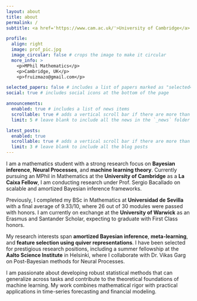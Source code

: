 ```yaml
---
layout: about
title: about
permalink: /
subtitle: <a href='https://www.cam.ac.uk/'>University of Cambridge</a> • <a href='https://warwick.ac.uk/'>University of Warwick</a>

profile:
  align: right
  image: prof_pic.jpg
  image_circular: false # crops the image to make it circular
  more_info: >
    <p>MPhil Mathematics</p>
    <p>Cambridge, UK</p>
    <p>fruizmazo@gmail.com</p>

selected_papers: false # includes a list of papers marked as "selected={true}"
social: true # includes social icons at the bottom of the page

announcements:
  enabled: true # includes a list of news items
  scrollable: true # adds a vertical scroll bar if there are more than 3 news items
  limit: 5 # leave blank to include all the news in the `_news` folder

latest_posts:
  enabled: true
  scrollable: true # adds a vertical scroll bar if there are more than 3 new posts items
  limit: 3 # leave blank to include all the blog posts
---
```


I am a mathematics student with a strong research focus on **Bayesian inference**, **Neural Processes**, and **machine learning theory**. Currently pursuing an MPhil in Mathematics at the **University of Cambridge** as a **La Caixa Fellow**, I am conducting research under Prof. Sergio Bacallado on scalable and amortized Bayesian inference frameworks.

Previously, I completed my BSc in Mathematics at **Universidad de Sevilla** with a final average of 9.33/10, where 26 out of 30 modules were passed with honors. I am currently on exchange at the **University of Warwick** as an Erasmus and Santander Scholar, expecting to graduate with First Class honors.

My research interests span **amortized Bayesian inference**, **meta-learning**, and **feature selection using quiver representations**. I have been selected for prestigious research positions, including a summer fellowship at the **Aalto Science Institute** in Helsinki, where I collaborate with Dr. Vikas Garg on Post-Bayesian methods for Neural Processes.

I am passionate about developing robust statistical methods that can generalize across tasks and contribute to the theoretical foundations of machine learning. My work combines mathematical rigor with practical applications in time-series forecasting and financial modeling.

